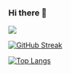### 

<!-- markdownlint-disable MD033 MD041-->

  <h3>Hi there 👋</h3> 

  <img src="https://readme-typing-svg.herokuapp.com/?lines=Welcome+to+my+Github!;&font=Fira%20Code&center=true&width=250&height=50">

[![GitHub Streak](http://github-readme-streak-stats.herokuapp.com?user=salman-2244&theme=tokyonight&hide_border=true&date_format=M%20j%5B%2C%20Y%5D)](https://git.io/streak-stats)
  

[![Top Langs](https://github-readme-stats.vercel.app/api/top-langs/?username=salman-2244&layout=compact&theme=tokyonight)](https://github.com/anuraghazra/github-readme-stats)




